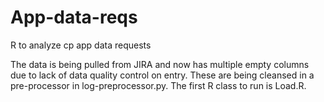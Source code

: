 # App-data-reqs
R to analyze cp app data requests

The data is being pulled from JIRA and now has multiple empty columns
due to lack of data quality control on entry. These are being cleansed
in a pre-processor in log-preprocessor.py. The first R class to run is Load.R.
